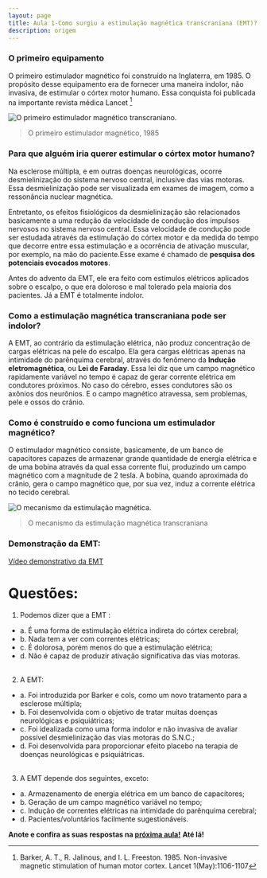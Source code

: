 ```yaml
---
layout: page
title: Aula 1-Como surgiu a estimulação magnética transcraniana (EMT)?
description: origem
---
```





### O primeiro equipamento

O primeiro estimulador magnético foi construído na Inglaterra, em 1985. O propósito desse equipamento era de fornecer uma maneira indolor, não invasiva, de estimular o córtex motor humano. Essa conquista foi publicada na importante revista médica Lancet [^1]

![O primeiro estimulador magnético transcraniano.](http://familiabrasil.org/imagens/jalinous_freeston_barker.jpg)
> O primeiro estimulador magnético, 1985

[^1]:Barker, A. T., R. Jalinous, and I. L. Freeston. 1985. Non-invasive magnetic stimulation of human motor cortex. Lancet 1(May):1106-1107

### Para que alguém iria querer estimular o córtex motor humano?

Na esclerose múltipla, e em outras doenças neurológicas, ocorre desmielinização do sistema nervoso central, inclusive das vias motoras. Essa desmielinização pode ser visualizada em exames de imagem, como a ressonância nuclear magnética. 

Entretanto, os efeitos fisiológicos da desmielinização são relacionados basicamente a uma redução da velocidade de condução dos impulsos nervosos no sistema nervoso central. Essa velocidade de condução pode ser estudada através da estimulação do córtex motor e da medida do tempo que decorre entre essa estimulação e a ocorrência de ativação muscular, por exemplo, na mão do paciente.Esse exame é chamado de **pesquisa dos potenciais evocados motores**.

Antes do advento da EMT, ele era feito com estímulos elétricos aplicados sobre o escalpo, o que era doloroso e mal tolerado pela maioria dos pacientes. Já a EMT é totalmente indolor.

### Como a estimulação magnética transcraniana pode ser indolor?

A EMT, ao contrário da estimulação elétrica, não produz concentração de cargas elétricas na pele do escalpo. Ela gera cargas elétricas apenas na intimidade do parênquima cerebral, através do fenômeno da **Indução eletromagnética**, ou **Lei de Faraday**. Essa lei diz que um campo magnético rapidamente variável no tempo é capaz de gerar corrente elétrica em condutores próximos. No caso do cérebro, esses condutores são os axônios dos neurônios. E o campo magnético atravessa, sem problemas, pele e ossos do crânio.

### Como é construído e como funciona um estimulador magnético?

O estimulador magnético consiste, basicamente, de um banco de capacitores capazes de armazenar grande quantidade de energia elétrica e de uma bobina através da qual essa corrente flui, produzindo um campo magnético com a magnitude de 2 tesla. A bobina, quando aproximada do crânio, gera o campo magnético que, por sua vez, induz a corrente elétrica no tecido cerebral.


![O mecanismo da estimulação magnética.](http://familiabrasil.org/imagens/estimulador.jpg)
> O mecanismo da estimulação magnética transcraniana

### Demonstração da EMT: 

[Vídeo demonstrativo da EMT](https://youtu.be/qkNbYHu_STU)

# Questões:

1. Podemos dizer que a EMT :
+ a. É uma forma de estimulação elétrica indireta do córtex cerebral;
+ b. Nada tem a ver com correntes elétricas;
+ c. É dolorosa, porém menos do que a estimulação elétrica;
+ d. Não é capaz de produzir ativação significativa das vias motoras.<br><br>   

2. A EMT:
+ a. Foi introduzida por Barker e cols, como um novo tratamento para a esclerose múltipla;
+ b. Foi desenvolvida com o objetivo de tratar muitas doenças neurológicas e psiquiátricas;
+ c. Foi idealizada como uma forma indolor e não invasiva de avaliar possível desmielinização das vias motoras do S.N.C.;
+ d. Foi desenvolvida para proporcionar efeito placebo na terapia de doenças neurológicas e psiquiátricas.<br><br>    

3. A EMT depende dos seguintes, exceto:
+ a. Armazenamento de energia elétrica em um banco de capacitores;
+ b. Geração de um campo magnético variável no tempo;
+ c. Indução de correntes elétricas na intimidade do parênquima cerebral;
+ d. Pacientes/voluntários facilmente sugestionáveis.

**Anote e confira as suas respostas na [próxima aula!](aplicacoes.html)**
**Até lá!**
